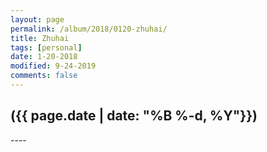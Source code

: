 ```yaml
---
layout: page
permalink: /album/2018/0120-zhuhai/
title: Zhuhai
tags: [personal]
date: 1-20-2018
modified: 9-24-2019
comments: false
---
```


<h2>({{ page.date | date: "%B %-d, %Y"}})</h2>
----
